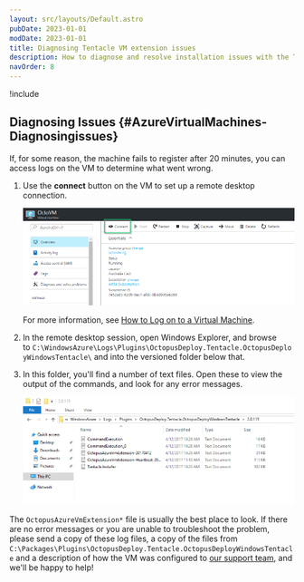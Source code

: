 ```yaml
---
layout: src/layouts/Default.astro
pubDate: 2023-01-01
modDate: 2023-01-01
title: Diagnosing Tentacle VM extension issues
description: How to diagnose and resolve installation issues with the Tentacle VM Extension
navOrder: 8
---
```


!include <azure-vm-extension-deprecated>

## Diagnosing Issues {#AzureVirtualMachines-Diagnosingissues}

If, for some reason, the machine fails to register after 20 minutes, you can access logs on the VM to determine what went wrong.

1. Use the **connect** button on the VM to set up a remote desktop connection.

   ![Connecting to a VM via RDP](/docs/infrastructure/deployment-targets/tentacle/windows/azure-virtual-machines/diagnosing-issues-connect-via-rdp.png "width=500")

   For more information, see [How to Log on to a Virtual Machine](https://docs.microsoft.com/en-us/azure/virtual-machines/windows/connect-logon).

2. In the remote desktop session, open Windows Explorer, and browse to `C:\WindowsAzure\Logs\Plugins\OctopusDeploy.Tentacle.OctopusDeployWindowsTentacle\` and into the versioned folder below that.

3. In this folder, you'll find a number of text files. Open these to view the output of the commands, and look for any error messages.

   ![Windows Explorer - logs folder](/docs/infrastructure/deployment-targets/tentacle/windows/azure-virtual-machines/diagnosing-issues-logs-folder.png "width=500")

The `OctopusAzureVmExtension*` file is usually the best place to look. If there are no error messages or you are unable to troubleshoot the problem, please send a copy of these log files, a copy of the files from `C:\Packages\Plugins\OctopusDeploy.Tentacle.OctopusDeployWindowsTentacle` and a description of how the VM was configured to [our support team](http://octopus.com/support), and we'll be happy to help!
